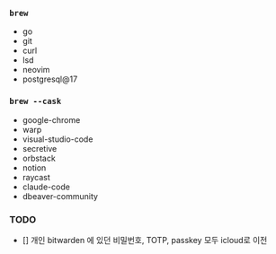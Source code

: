 ### `brew`
- go
- git
- curl
- lsd
- neovim
- postgresql@17

### `brew --cask`
- google-chrome
- warp
- visual-studio-code
- secretive
- orbstack
- notion
- raycast
- claude-code
- dbeaver-community


### TODO
- [] 개인 bitwarden 에 있던 비밀번호, TOTP, passkey 모두 icloud로 이전
